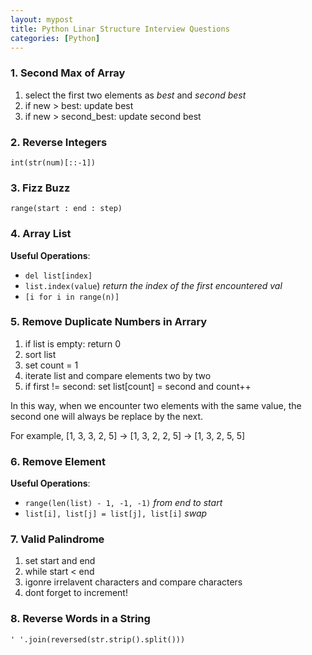 ```yaml
---
layout: mypost
title: Python Linar Structure Interview Questions
categories: [Python]
---
```



### 1. Second Max of Array

1. select the first two elements as *best* and *second best*
2. if new > best: update best
3. if new > second_best: update second best

### 2. Reverse Integers

`int(str(num)[::-1])`

### 3. Fizz Buzz

`range(start : end : step)`

### 4. Array List

**Useful Operations**:

* `del list[index]`
* `list.index(value`) *return the index of the first encountered val*
* `[i for i in range(n)]`

### 5. Remove Duplicate Numbers in Arrary

1. if list is empty: return 0
2. sort list
3. set count = 1
4. iterate list and compare elements two by two
5. if first != second: set list[count] = second and count++

In this way, when we encounter two elements with the same value, the second one will always be replace by the next.

For example, [1, 3, 3, 2, 5] -> [1, 3, 2, 2, 5] -> [1, 3, 2, 5, 5]

### 6. Remove Element

**Useful Operations**:

* `range(len(list) - 1, -1, -1)` *from end to start*
* `list[i], list[j] = list[j], list[i]` *swap*

### 7. Valid Palindrome

1. set start and end
2. while start < end
3. igonre irrelavent characters and compare characters
4. dont forget to increment!

### 8. Reverse Words in a String

`' '.join(reversed(str.strip().split()))`
